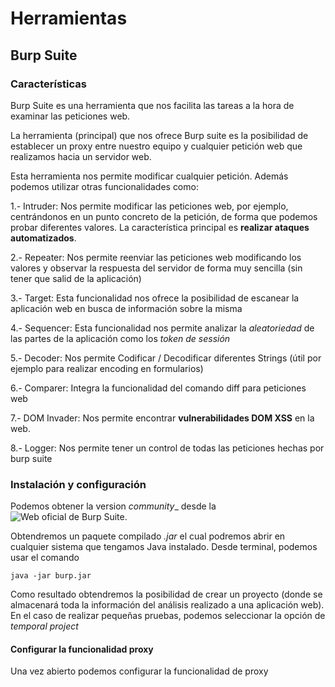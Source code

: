 # Herramientas

## Burp Suite

### Características

Burp Suite es una herramienta que nos facilita las tareas a la hora de examinar las peticiones web.

La herramienta (principal) que nos ofrece Burp suite es la posibilidad de establecer un proxy entre nuestro equipo y cualquier petición web que realizamos hacia un servidor web.

Esta herramienta nos permite modificar cualquier petición. Además podemos utilizar otras funcionalidades como:

1.- Intruder: Nos permite modificar las peticiones web, por ejemplo, centrándonos en un punto concreto de la petición, de forma que podemos probar diferentes valores. La característica principal es __realizar ataques automatizados__.

2.- Repeater: Nos permite reenviar las peticiones web modificando los valores y observar la respuesta del servidor de forma muy sencilla (sin tener que salid de la aplicación)

3.- Target: Esta funcionalidad nos ofrece la posibilidad de escanear la aplicación web en busca de información sobre la misma

4.- Sequencer: Esta funcionalidad nos permite analizar la _aleatoriedad_ de las partes de la aplicación como los _token de sessión_

5.- Decoder: Nos permite Codificar / Decodificar diferentes Strings (útil por ejemplo para realizar encoding en formularios)

6.- Comparer: Integra la funcionalidad del comando diff para peticiones web

7.- DOM Invader: Nos permite encontrar __vulnerabilidades DOM XSS__ en la web.

8.- Logger: Nos permite tener un control de todas las peticiones hechas por burp suite

### Instalación y configuración

Podemos obtener la version _community__ desde la ![Web oficial de Burp Suite](https://portswigger.net/burp/communitydownload).

Obtendremos un paquete compilado _.jar_ el cual podremos abrir en cualquier sistema que tengamos Java instalado. Desde terminal, podemos usar el comando
````shell
java -jar burp.jar
````
Como resultado obtendremos la posibilidad de crear un proyecto (donde se almacenará toda la información del análisis realizado a una aplicación web). En el caso de realizar pequeñas pruebas, podemos seleccionar la opción de _temporal project_

#### Configurar la funcionalidad proxy
Una vez abierto podemos configurar la funcionalidad de proxy
